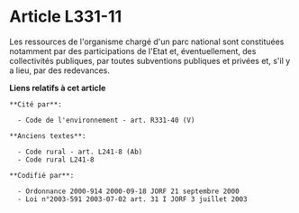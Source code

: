 # Article L331-11

Les ressources de l'organisme chargé d'un parc national sont constituées notamment par des participations de l'Etat et,
éventuellement, des collectivités publiques, par toutes subventions publiques et privées et, s'il y a lieu, par des
redevances.

**Liens relatifs à cet article**

	**Cité par**:

	  - Code de l'environnement - art. R331-40 (V)

	**Anciens textes**:

	  - Code rural - art. L241-8 (Ab)
	  - Code rural L241-8

	**Codifié par**:

	  - Ordonnance 2000-914 2000-09-18 JORF 21 septembre 2000
	  - Loi n°2003-591 2003-07-02 art. 31 I JORF 3 juillet 2003
